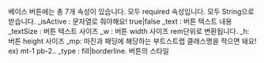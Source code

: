 베이스 버튼에는 총 7개 속성이 있습니다.
모두 required 속성입니다.
모두 String으로 받습니다.
_isActive : 문자열로 줘야해요! true|false
_text : 버튼 텍스트 내용
_textSize : 버튼 텍스트 사이즈
_w : 버튼 width 사이즈 rem단위로 변환됩니다.
_h: 버튼 height 사이즈
_mp: 마진과 패딩에 해당하는 부트스트랩 클래스명을 적으면 돼요! ex) mt-1 pb-2..
_type : fill|borderline. 버튼의 스타일
